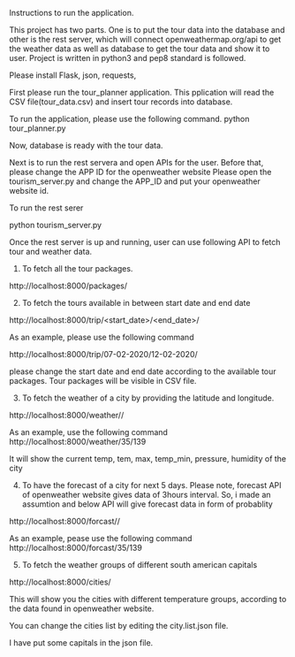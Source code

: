 Instructions to run the application.


This project has two parts. One is to put the tour data into the database and other is the 
rest server, which will connect openweathermap.org/api to get the weather data as well as database to 
get the tour data and show it to user. Project is written in python3 and pep8 standard is followed.


Please install Flask, json, requests, 

First please run the tour_planner application. This pplication will read the CSV file(tour_data.csv) and insert 
tour records into database.

To run the application, please use the following command.
python tour_planner.py

Now, database is ready with the tour data.

Next is to run the rest servera and open APIs for the user. Before that, please change the APP ID for the
openweather website
Please open the tourism_server.py and change the APP_ID and put your openweather website id.

To run the rest serer

python tourism_server.py

Once the rest server is up and running, user can use following API to fetch tour and weather data.

1. To fetch all the tour packages.

http://localhost:8000/packages/

2. To fetch the tours available in between start date and end date

http://localhost:8000/trip/<start_date>/<end_date>/

As an example, please use the following command

http://localhost:8000/trip/07-02-2020/12-02-2020/

please change the start date and end date according to the available tour packages. Tour packages will be visible in CSV file.


3. To fetch the weather of a city by providing the latitude and longitude.

http://localhost:8000/weather/<lat>/<lon>

As an example, use the following command
http://localhost:8000/weather/35/139

It will show the current temp, tem, max, temp_min, pressure, humidity of the city



4. To have the forecast of a city for next 5 days.
Please note, forecast API of openweather website gives data of 3hours interval. So, i made an assumtion and below API will give forecast data in form of probablity

http://localhost:8000/forcast/<lat>/<lon>

As an example, pease use the following command
http://localhost:8000/forcast/35/139


5. To fetch the weather groups of different south american capitals

http://localhost:8000/cities/

This will show you the cities with different temperature groups, according to the data found in openweather website.

You can change the cities list by editing the city.list.json file.

I have put some capitals in the json file.

